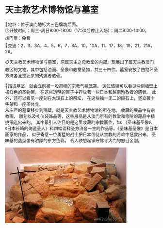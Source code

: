 # 天主教艺术博物馆与墓室  
📍地址：位于澳门地标大三巴牌坊后面。   
🕛开放时间：周三-周日9:00-18:00（17:30后停止入场）；周二9:00-14:00。   
💰门票：免费  
🚌交通：2，3，3A，4，5，6，7，8A，10，10A，11，17，18，19，21，21A，26。   
  
📋天主教艺术博物馆与墓室，原属天主之母教堂的内部。现展出了属天主教澳门教区的文物，其中包括油画、圣像和教堂圣物，共三十四件。墓室安放了由路环圣方济各圣堂迁来的殉道者骸骨。   
  
📢踏进墓室，就会立刻被一股肃穆的宗教气氛笼罩。  透过玻璃可以看见两侧墙壁上橘红色的圣物匣， 在这些透明的匣子中存放著一些日本和越南殉教者的遗骨。  此外，还可以看见一座刻在大理石上的祭坛， 在这块独一无二的巨石上，竖立著十字架和一座圣体龛。   
从庄严的墓室移步到隔壁，就是天主教艺术博物馆的所在地。  收藏的展品中有宗教画、 雕刻以及礼仪装饰品等，这些展品是从澳门所有的教堂和修院的藏品中精挑细选出来的。  其中最引人注目的是这里收藏的宗教画作，如: 《圣味基圣像》、《日本长崎的殉道圣人》和四幅诠释圣方济各一生的作品等。《圣味基圣像》是日本画家的作品， 似乎寄意一位勇猛的战士把日本信徒从禁教的苦难中拯救出来。  圣味基的造型带有浓厚的东方色彩， 令人联想起镇守佛寺大门的怒目金刚。   
  
![](https://raw.githubusercontent.com/szqq0512/Pic/main/img/202201212157815.png)  